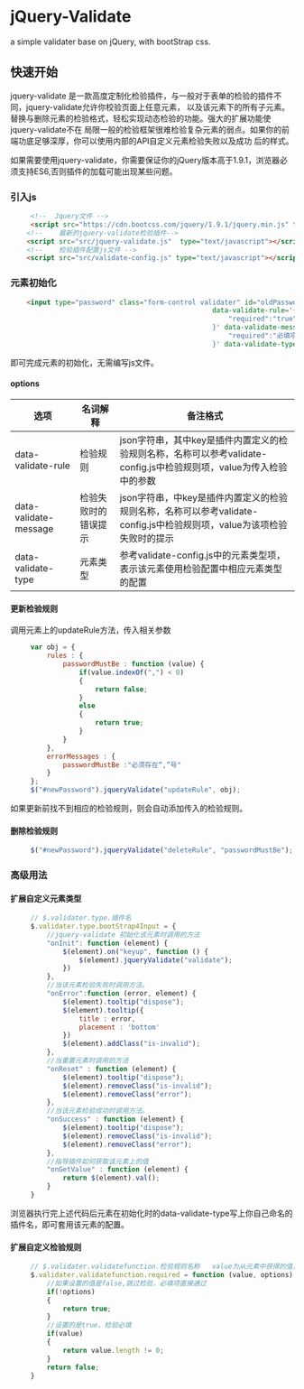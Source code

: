 # jQuery-Validate
a simple validater base on jQuery, with bootStrap css.

## 快速开始
jquery-validate 是一款高度定制化检验插件，与一般对于表单的检验的插件不同，jquery-validate允许你校验页面上任意元素，
以及该元素下的所有子元素。替换与删除元素的检验格式，轻松实现动态检验的功能。强大的扩展功能使jquery-validate不在
局限一般的检验框架很难检验复杂元素的弱点。如果你的前端功底足够深厚，你可以使用内部的API自定义元素检验失败以及成功
后的样式。

如果需要使用jquery-validate，你需要保证你的jQuery版本高于1.9.1，浏览器必须支持ES6,否则插件的加载可能出现某些问题。

### 引入js
```html
     <!--  Jquery文件 -->
     <script src="https://cdn.bootcss.com/jquery/1.9.1/jquery.min.js" type="text/javascript"></script>
    <!--    最新的jquery-validate检验插件-->
    <script src="src/jquery-validate.js"  type="text/javascript"></script>
    <!--    检验插件配置js文件 -->
    <script src="src/validate-config.js" type="text/javascript"></script>
```

### 元素初始化
```html
    <input type="password" class="form-control validater" id="oldPassword" name="oldPassword"  placeholder="" value="" 
                                                  data-validate-rule='{
                                                      "required":"true"
                                                  }' data-validate-message='{
                                                      "required":"必填项"
                                                  }' data-validate-type="bootStrap4Input"  required/>
```
即可完成元素的初始化，无需编写js文件。

#### options

| 选项 | 名词解释  |  备注格式 |
| -----| ----- | ----- |
|data-validate-rule|检验规则| json字符串，其中key是插件内置定义的检验规则名称，名称可以参考validate-config.js中检验规则项，value为传入检验中的参数|
|data-validate-message|检验失败时的错误提示|json字符串，中key是插件内置定义的检验规则名称，名称可以参考validate-config.js中检验规则项，value为该项检验失败时的提示|
|data-validate-type|元素类型|参考validate-config.js中的元素类型项，表示该元素使用检验配置中相应元素类型的配置|

#### 更新检验规则
调用元素上的updateRule方法，传入相关参数
```javascript
     var obj = {
         rules : {
             passwordMustBe : function (value) {
                 if(value.indexOf(",") < 0)
                 {
                     return false;
                 }
                 else
                 {
                     return true;
                 }
             }
         },
         errorMessages : {
             passwordMustBe :"必须存在“,”号"
         }
     };
     $("#newPassword").jqueryValidate("updateRule", obj);
```
如果更新前找不到相应的检验规则，则会自动添加传入的检验规则。

#### 删除检验规则
```javascript
     $("#newPassword").jqueryValidate("deleteRule", "passwordMustBe");
```

### 高级用法
#### 扩展自定义元素类型
```javascript
     // $.validater.type.插件名 
     $.validater.type.bootStrap4Input = {
         //jquery-validate 初始化该元素时调用的方法
         "onInit": function (element) {
             $(element).on("keyup", function () {
                 $(element).jqueryValidate("validate");
             })
         },
         //当该元素检验失败时调用方法。
         "onError":function (error, element) {
             $(element).tooltip("dispose");
             $(element).tooltip({
                 title : error,
                 placement : 'bottom'
             })
             $(element).addClass("is-invalid");
         },
         //当重置元素时调用的方法
         "onReset" : function (element) {
             $(element).tooltip("dispose");
             $(element).removeClass("is-invalid");
             $(element).removeClass("error");
         },
         //当该元素检验成功时调用方法。
         "onSuccess" : function (element) {
             $(element).tooltip("dispose");
             $(element).removeClass("is-invalid");
             $(element).removeClass("error");
         },
         //指导插件如何获取该元素上的值
         "onGetValue" : function (element) {
             return $(element).val();
         }
     }
```
浏览器执行完上述代码后元素在初始化时的data-validate-type写上你自己命名的插件名，即可套用该元素的配置。

#### 扩展自定义检验规则
```javascript
     // $.validater.validatefunction.检验规则名称   value为从元素中获得的值，options为页面初始化时data-validate-rule的value 
     $.validater.validatefunction.required = function (value, options) {
         //如果设置的值是false,跳过检验，必填项直接通过
         if(!options)
         {
             return true;
         }
         //设置的是true，检验必填
         if(value)
         {
             return value.length != 0;
         }
         return false;
     }
```



